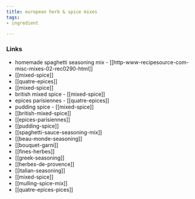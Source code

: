 ```yaml
---
title: european herb & spice mixes
tags:
- ingredient

---
```



### Links

* homemade spaghetti seasoning mix - [[http-www-recipesource-com-misc-mixes-02-rec0290-html]]
* [[mixed-spice]]
* [[quatre-epices]]
* [[mixed-spice]]
* british mixed spice - [[mixed-spice]]
* epices parisiennes - [[quatre-epices]]
* pudding spice - [[mixed-spice]]
* [[british-mixed-spice]]
* [[epices-parisiennes]]
* [[pudding-spice]]
* [[spaghetti-sauce-seasoning-mix]]
* [[beau-monde-seasoning]]
* [[bouquet-garni]]
* [[fines-herbes]]
* [[greek-seasoning]]
* [[herbes-de-provence]]
* [[italian-seasoning]]
* [[mixed-spice]]
* [[mulling-spice-mix]]
* [[quatre-epices-pices]]
